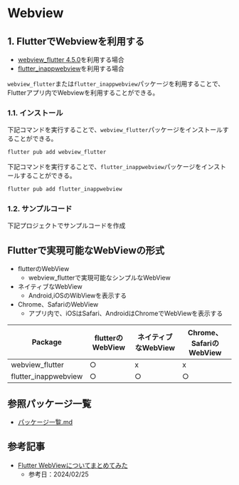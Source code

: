 # Webview

## 1. FlutterでWebviewを利用する
- [webview_flutter 4.5.0](https://pub.dev/packages/webview_flutter)を利用する場合
- [flutter_inappwebview](https://pub.dev/packages/flutter_inappwebview)を利用する場合

`webview_flutter`または`flutter_inappwebview`パッケージを利用することで、Flutterアプリ内でWebviewを利用することができる。

### 1.1. インストール
下記コマンドを実行することで、`webview_flutter`パッケージをインストールすることができる。
```sh
flutter pub add webview_flutter
```
下記コマンドを実行することで、`flutter_inappwebview`パッケージをインストールすることができる。
```sh 
flutter pub add flutter_inappwebview
```

### 1.2. サンプルコード
下記プロジェクトでサンプルコードを作成

## Flutterで実現可能なWebViewの形式
- flutterのWebView
  - webview_flutterで実現可能なシンプルなWebView
- ネイティブなWebView
  - Android,iOSのWibViewを表示する
- Chrome、SafariのWebView
  - アプリ内で、iOSはSafari、AndroidはChromeでWebViewを表示する

| Package              | flutterのWebView | ネイティブなWebView	 | Chrome、SafariのWebView | 
| -------------------- | ---------------- | -------------------- | ----------------------- | 
| webview_flutter      | ○               | x                    | x                       | 
| flutter_inappwebview | ○               | ○                   | ○                      | 


## 参照パッケージ一覧
- [パッケージ一覧.md](Flutter/Webview.md)

## 参考記事
- [Flutter WebViewについてまとめてみた](https://zenn.dev/taku_zenn/articles/a7ef926c73ec3d)
  - 参考日：2024/02/25